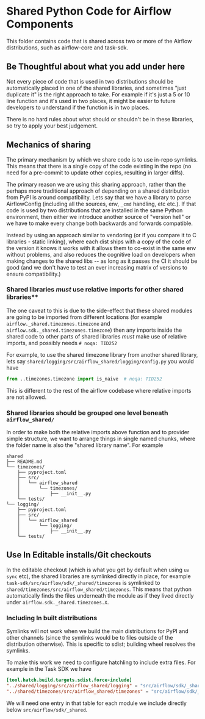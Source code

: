 <!--
 Licensed to the Apache Software Foundation (ASF) under one
 or more contributor license agreements.  See the NOTICE file
 distributed with this work for additional information
 regarding copyright ownership.  The ASF licenses this file
 to you under the Apache License, Version 2.0 (the
 "License"); you may not use this file except in compliance
 with the License.  You may obtain a copy of the License at

   http://www.apache.org/licenses/LICENSE-2.0

 Unless required by applicable law or agreed to in writing,
 software distributed under the License is distributed on an
 "AS IS" BASIS, WITHOUT WARRANTIES OR CONDITIONS OF ANY
 KIND, either express or implied.  See the License for the
 specific language governing permissions and limitations
 under the License.
 -->

# Shared Python Code for Airflow Components

This folder contains code that is shared across two or more of the Airflow distributions, such as airflow-core and task-sdk.

## Be Thoughtful about what you add under here

Not every piece of code that is used in two distributions should be automatically placed in one of the shared libraries, and sometimes "just duplicate it" is the right approach to take. For example if it's just a 5 or 10 line function and it's used in two places, it might be easier to future developers to understand if the function is in two places.

There is no hard rules about what should or shouldn't be in these libraries, so try to apply your best judgement.

## Mechanics of sharing

The primary mechanism by which we share code is to use in-repo symlinks. This means that there is a single copy of the code existing in the repo (no need for a pre-commit to update other copies, resulting in larger diffs).

The primary reason we are using this sharing approach, rather than the perhaps more traditional approach of depending on a shared distribution from PyPI is around compatibility. Lets say that we have a library to parse AirflowConfig (including all the sources, env, `_cmd` handling, etc etc.). If that code is used by two distributions that are installed in the same Python environment, then either we introduce another source of "version hell" or we have to make every change both backwards and forwards compatible.

Instead by using an approach similar to vendoring (or if you compare it to C libraries - static linking), where each dist ships with a copy of the code of the version it knows it works with it allows them to co-exist in the same env without problems, and also reduces the cognitive load on developers when making changes to the shared libs -- as long as it passes the CI it should be good (and we don't have to test an ever increasing matrix of versions to ensure compatibility.)

### Shared libraries _must_ use relative imports for other shared libraries**

The one caveat to this is due to the side-effect that these shared modules are going to be imported from different locations (for example `airflow._shared.timezones.timezone` and `airflow.sdk._shared.timezones.timezone`) then any imports inside the shared code to other parts of shared libraries _must_ make use of relative imports, and possibly needs `# noqa: TID252`

For example, to use the shared timezone library from another shared library, lets say `shared/logging/src/airflow_shared/logging/config.py` you would have

```python
from ..timezones.timezone import is_naive  # noqa: TID252
```

This is different to the rest of the airflow codebase where relative imports are not allowed.

### Shared libraries should be grouped one level beneath `airflow_shared/`

In order to make both the relative imports above function and to provider simple structure, we want to arrange things in single named chunks, where the folder name is also the "shared library name". For example


```
shared
├── README.md
└── timezones/
    ├── pyproject.toml
    ├── src/
    │   └── airflow_shared
    │       └── timezones/
    │           ├── __init__.py
    └── tests/
└── logging/
    ├── pyproject.toml
    ├── src/
    │   └── airflow_shared
    │       └── logging/
    │           ├── __init__.py
    └── tests/
```

## Use In Editable installs/Git checkouts

In the editable checkout (which is what you get by default when using `uv sync` etc), the shared libraries are symlinked directly in place, for example `task-sdk/src/airflow/sdk/_shared/timezones` is symlinked to `shared/timezones/src/airflow_shared/timezones`. This means that python automatically finds the files underneath the module as if they lived directly under `airflow.sdk._shared.timezones.X`.


### Including In built distributions

Symlinks will not work when we build the main distributions for PyPI and other channels (since the symlinks would be to files outside of the distribution otherwise). This is specific to sdist; building wheel resolves the symlinks.

To make this work we need to configure hatchling to include extra files. For example in the Task SDK we have

```toml
[tool.hatch.build.targets.sdist.force-include]
"../shared/logging/src/airflow_shared/logging" = "src/airflow/sdk/_shared/logging"
"../shared/timezones/src/airflow_shared/timezones" = "src/airflow/sdk/_shared/timezones"
```

We will need one entry in that table for each module we include directly below `src/airflow/sdk/_shared`.
